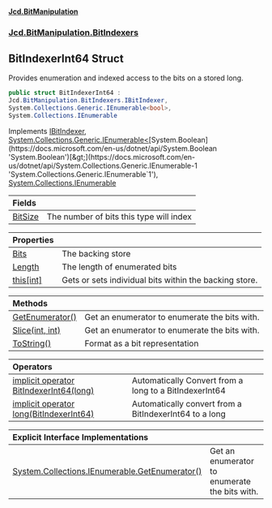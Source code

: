 #### [Jcd.BitManipulation](index.md 'index')
### [Jcd.BitManipulation.BitIndexers](Jcd.BitManipulation.BitIndexers.md 'Jcd.BitManipulation.BitIndexers')

## BitIndexerInt64 Struct

Provides enumeration and indexed access to the bits on a stored long.

```csharp
public struct BitIndexerInt64 :
Jcd.BitManipulation.BitIndexers.IBitIndexer,
System.Collections.Generic.IEnumerable<bool>,
System.Collections.IEnumerable
```

Implements [IBitIndexer](Jcd.BitManipulation.BitIndexers.IBitIndexer.md 'Jcd.BitManipulation.BitIndexers.IBitIndexer'), [System.Collections.Generic.IEnumerable&lt;](https://docs.microsoft.com/en-us/dotnet/api/System.Collections.Generic.IEnumerable-1 'System.Collections.Generic.IEnumerable`1')[System.Boolean](https://docs.microsoft.com/en-us/dotnet/api/System.Boolean 'System.Boolean')[&gt;](https://docs.microsoft.com/en-us/dotnet/api/System.Collections.Generic.IEnumerable-1 'System.Collections.Generic.IEnumerable`1'), [System.Collections.IEnumerable](https://docs.microsoft.com/en-us/dotnet/api/System.Collections.IEnumerable 'System.Collections.IEnumerable')

| Fields                                                                                                                          |                                         |
|:--------------------------------------------------------------------------------------------------------------------------------|:----------------------------------------|
| [BitSize](Jcd.BitManipulation.BitIndexers.BitIndexerInt64.BitSize.md 'Jcd.BitManipulation.BitIndexers.BitIndexerInt64.BitSize') | The number of bits this type will index |

| Properties                                                                                                                            |                                                        |
|:--------------------------------------------------------------------------------------------------------------------------------------|:-------------------------------------------------------|
| [Bits](Jcd.BitManipulation.BitIndexers.BitIndexerInt64.Bits.md 'Jcd.BitManipulation.BitIndexers.BitIndexerInt64.Bits')                | The backing store                                      |
| [Length](Jcd.BitManipulation.BitIndexers.BitIndexerInt64.Length.md 'Jcd.BitManipulation.BitIndexers.BitIndexerInt64.Length')          | The length of enumerated bits                          |
| [this[int]](Jcd.BitManipulation.BitIndexers.BitIndexerInt64.this[int].md 'Jcd.BitManipulation.BitIndexers.BitIndexerInt64.this[int]') | Gets or sets individual bits within the backing store. |

| Methods                                                                                                                                                 |                                               |
|:--------------------------------------------------------------------------------------------------------------------------------------------------------|:----------------------------------------------|
| [GetEnumerator()](Jcd.BitManipulation.BitIndexers.BitIndexerInt64.GetEnumerator().md 'Jcd.BitManipulation.BitIndexers.BitIndexerInt64.GetEnumerator()') | Get an enumerator to enumerate the bits with. |
| [Slice(int, int)](Jcd.BitManipulation.BitIndexers.BitIndexerInt64.Slice(int,int).md 'Jcd.BitManipulation.BitIndexers.BitIndexerInt64.Slice(int, int)')  | Get an enumerator to enumerate the bits with. |
| [ToString()](Jcd.BitManipulation.BitIndexers.BitIndexerInt64.ToString().md 'Jcd.BitManipulation.BitIndexers.BitIndexerInt64.ToString()')                | Format as a bit representation                |

| Operators                                                                                                                                                                                                                                                                          |                                                        |
|:-----------------------------------------------------------------------------------------------------------------------------------------------------------------------------------------------------------------------------------------------------------------------------------|:-------------------------------------------------------|
| [implicit operator BitIndexerInt64(long)](Jcd.BitManipulation.BitIndexers.BitIndexerInt64.op_ImplicitJcd.BitManipulation.BitIndexers.BitIndexerInt64(long).md 'Jcd.BitManipulation.BitIndexers.BitIndexerInt64.op_Implicit Jcd.BitManipulation.BitIndexers.BitIndexerInt64(long)') | Automatically Convert from a long to a BitIndexerInt64 |
| [implicit operator long(BitIndexerInt64)](Jcd.BitManipulation.BitIndexers.BitIndexerInt64.op_Implicitlong(Jcd.BitManipulation.BitIndexers.BitIndexerInt64).md 'Jcd.BitManipulation.BitIndexers.BitIndexerInt64.op_Implicit long(Jcd.BitManipulation.BitIndexers.BitIndexerInt64)') | Automatically convert from a BitIndexerInt64 to a long |

| Explicit Interface Implementations                                                                                                                                                                                                                   |                                               |
|:-----------------------------------------------------------------------------------------------------------------------------------------------------------------------------------------------------------------------------------------------------|:----------------------------------------------|
| [System.Collections.IEnumerable.GetEnumerator()](Jcd.BitManipulation.BitIndexers.BitIndexerInt64.System.Collections.IEnumerable.GetEnumerator().md 'Jcd.BitManipulation.BitIndexers.BitIndexerInt64.System.Collections.IEnumerable.GetEnumerator()') | Get an enumerator to enumerate the bits with. |
